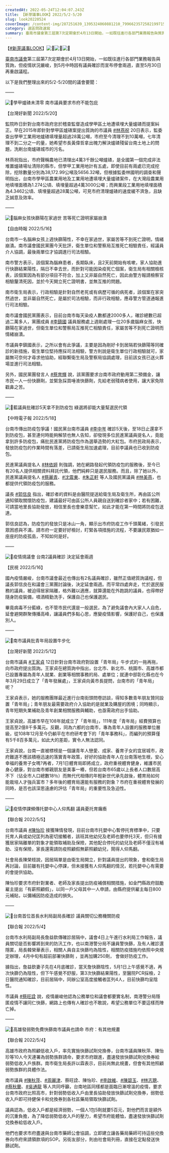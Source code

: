 ```yaml
---
createdAt: 2022-05-24T12:04:07.243Z
title: 【新芽議事LOOK】2022/5/2-5/20
slug: look20220524
coverImage: /content-img/287251639_1395324060881210_7996623572582199715_n.png
category: 選區問政速寫
summary: 臺南市議會第三屆第7次定期會於4月13日開始，一如既往進行各部門業務報告與質詢，但疫情狀況嚴峻，到5月中時因有議員確診而宣布停會兩週，直至5月30日再重啟議程。
---
```

【[\#新芽議事LOOK](https://www.facebook.com/hashtag/%E6%96%B0%E8%8A%BD%E8%AD%B0%E4%BA%8Blook?__eep__=6&__cft__[0]=AZXxwH0bdVKugJOUd8peTonLx2YPVFeP4AfB5PsWl7HRRbSeMLRQRQB99UCX_98bClA6TdD3r3wlIHZWD3D1mf5FqgoiTh0wzDq8TVIFoY7G2sqoLGbwJpdC7s5zhhY36PZWDQZwtQ1nB-jjWLE9Y5eFWKNDY7q86fMJUudWLoQiDi8W3SW2wcSJou0Zp_bZLUyN8W5y5bxI0ndJ-Yv99iJ9&__tn__=*NK-R)】![🌱](https://static.xx.fbcdn.net/images/emoji.php/v9/ta7/3/16/1f331.png)![🌱](https://static.xx.fbcdn.net/images/emoji.php/v9/ta7/3/16/1f331.png)![🌱](https://static.xx.fbcdn.net/images/emoji.php/v9/ta7/3/16/1f331.png)

[臺南市議會](https://www.facebook.com/at.tncc/?__cft__[0]=AZXxwH0bdVKugJOUd8peTonLx2YPVFeP4AfB5PsWl7HRRbSeMLRQRQB99UCX_98bClA6TdD3r3wlIHZWD3D1mf5FqgoiTh0wzDq8TVIFoY7G2sqoLGbwJpdC7s5zhhY36PZWDQZwtQ1nB-jjWLE9Y5eFWKNDY7q86fMJUudWLoQiDi8W3SW2wcSJou0Zp_bZLUyN8W5y5bxI0ndJ-Yv99iJ9&__tn__=kK-R)第三屆第7次定期會於4月13日開始，一如既往進行各部門業務報告與質詢，但疫情狀況嚴峻，到5月中時因有議員確診而宣布停會兩週，直至5月30日再重啟議程。

以下是我們整理出來的5/2-5/20間的議會要聞：

——

![📌](https://static.xx.fbcdn.net/images/emoji.php/v9/tea/3/16/1f4cc.png)學甲爐碴未清零 南市議員要求市府不能包庇

【台灣好新聞 2022/5/20】

監院昨日針對台南市政府怠於稽查監督造成學甲區土地遭填埋大量爐碴而提案糾正。早在2015年即針對學甲區爐碴案提出質詢的市議員 [\#林燕祝](https://www.facebook.com/hashtag/%E6%9E%97%E7%87%95%E7%A5%9D?__eep__=6&__cft__[0]=AZXxwH0bdVKugJOUd8peTonLx2YPVFeP4AfB5PsWl7HRRbSeMLRQRQB99UCX_98bClA6TdD3r3wlIHZWD3D1mf5FqgoiTh0wzDq8TVIFoY7G2sqoLGbwJpdC7s5zhhY36PZWDQZwtQ1nB-jjWLE9Y5eFWKNDY7q86fMJUudWLoQiDi8W3SW2wcSJou0Zp_bZLUyN8W5y5bxI0ndJ-Yv99iJ9&__tn__=*NK-R) 20日表示，監委查出學甲工業用地爐碴填埋量超過28萬公噸，市府至今清理不到10萬噸，七年清理不到二分之一的量，她希望市長黃偉哲拿出魄力解決爐碴殘留台南土地上的問題，洗刷台南爐碴城市的污名。

林燕祝指出，市府聲稱農地已清理出4萬3千餘公噸爐碴，是全國第一個完成非法堆置爐碴場址清除的縣市，但學甲工業用地計有五處，即使目前有兩處已完成挖除，挖除數量分別為38,172.99公噸及5656.32噸，但根據監委林國明的調查和聲明指出，台南市學甲區農業用地及工業用地遭填埋大量爐碴案件，在大灣段農業用地填埋面積為1.274公頃、填埋量超過4萬3000公噸；而興業段工業用地填埋面積為4.3462公頃、填埋量超過28萬公噸，可見市府清理爐碴的速度緩不濟急，且缺乏誠意及效率。

——

![📌](https://static.xx.fbcdn.net/images/emoji.php/v9/tea/3/16/1f4cc.png)腦麻女孩快篩陽在家過世 苦等死亡證明家屬崩潰

【自由時報 2022/5/16】

台南市一名腦麻女孩上週快篩陽性，不幸在家過世，家屬苦等不到死亡證明，情緒崩潰。南市議會國民黨團今天批評，衛生單位和警察局互推死亡相驗責任，經議員介人協調，最後兩單位才協調進行司法相驗。

南市警方表示，該個案為腦麻患者，長期臥床，且2天前開始有咳嗽，家人協助進行快篩結果陽性，隔日不幸去世，而針對可能因染疫死亡個案，衛生局有相關檢核表，該個案因為有部分項目不符合，加上又非屬自然死亡，因此由警方報請檢察官相驗釐清死因，並於今天開立死亡證明書，並無互推的問題。

南市衛生局表示，行政相驗是針對自然老死或有病歷可循的病死者，該個案在家突然過世，並非屬自然死亡，是屬於司法相驗，而非行政相驗，應尋警方管道通報進行司法相驗。

南市議會國民黨團表示，目前台南市每天染疫人數都達2000多人，確診總數已超過二萬多人，黨團成員 [\#李鎮國](https://www.facebook.com/hashtag/%E6%9D%8E%E9%8E%AE%E5%9C%8B?__eep__=6&__cft__[0]=AZXxwH0bdVKugJOUd8peTonLx2YPVFeP4AfB5PsWl7HRRbSeMLRQRQB99UCX_98bClA6TdD3r3wlIHZWD3D1mf5FqgoiTh0wzDq8TVIFoY7G2sqoLGbwJpdC7s5zhhY36PZWDQZwtQ1nB-jjWLE9Y5eFWKNDY7q86fMJUudWLoQiDi8W3SW2wcSJou0Zp_bZLUyN8W5y5bxI0ndJ-Yv99iJ9&__tn__=*NK-R) 議員服務處上週剛處理一位20多歲腦麻女孩，快篩陽在家過世，但衛生單位和警察局互推死亡相驗責任，家屬苦等不到死亡證明而情緒崩潰。

市議員李鎮國表示，之所以會有此爭議，主要是因為剛好卡到居隔若快篩陽等同確診的新措施，衛生單位堅持應採司法相驗，警方則說是衛生單位行政相驗就可，家屬無可奈何才尋求他協助，經聯繫衛生局及警察局協調處理，目前該女孩已送火葬場並進行司法相驗。

另外，國民黨團發言人 [\#蔡育輝](https://www.facebook.com/hashtag/%E8%94%A1%E8%82%B2%E8%BC%9D?__eep__=6&__cft__[0]=AZXxwH0bdVKugJOUd8peTonLx2YPVFeP4AfB5PsWl7HRRbSeMLRQRQB99UCX_98bClA6TdD3r3wlIHZWD3D1mf5FqgoiTh0wzDq8TVIFoY7G2sqoLGbwJpdC7s5zhhY36PZWDQZwtQ1nB-jjWLE9Y5eFWKNDY7q86fMJUudWLoQiDi8W3SW2wcSJou0Zp_bZLUyN8W5y5bxI0ndJ-Yv99iJ9&__tn__=*NK-R) 說，該黨團要求台南市政府動用第二預備金，讓市民一人一份快篩劑，並緊急採買唾液快篩劑，先給老弱殘病者使用，讓大家免除戳鼻之苦。

——

![📌](https://static.xx.fbcdn.net/images/emoji.php/v9/tea/3/16/1f4cc.png)藍議員批確診5天拿不到防疫包 綠選將卻能大量幫選民代領

【中時電子報 2022/5/18】

台南市傳出防疫包爭議！國民黨台南市議員 [\#李中岑](https://www.facebook.com/hashtag/%E6%9D%8E%E4%B8%AD%E5%B2%91?__eep__=6&__cft__[0]=AZXxwH0bdVKugJOUd8peTonLx2YPVFeP4AfB5PsWl7HRRbSeMLRQRQB99UCX_98bClA6TdD3r3wlIHZWD3D1mf5FqgoiTh0wzDq8TVIFoY7G2sqoLGbwJpdC7s5zhhY36PZWDQZwtQ1nB-jjWLE9Y5eFWKNDY7q86fMJUudWLoQiDi8W3SW2wcSJou0Zp_bZLUyN8W5y5bxI0ndJ-Yv99iJ9&__tn__=*NK-R) 確診5天後，至18日止還拿不到防疫包，甚至連何時能夠解禁也無人告知，卻發現多位民進黨議員提名人，竟能拿到許多防疫包，痛批民進黨將防疫包作為選舉造勢的大紅包。市府民政局表示，發放防疫包的作業時間有落差，已請衛生局加速處理，目前李議員也已收到防疫包。

民進黨議員提名人 [\#林依婷](https://www.facebook.com/hashtag/%E6%9E%97%E4%BE%9D%E5%A9%B7?__eep__=6&__cft__[0]=AZXxwH0bdVKugJOUd8peTonLx2YPVFeP4AfB5PsWl7HRRbSeMLRQRQB99UCX_98bClA6TdD3r3wlIHZWD3D1mf5FqgoiTh0wzDq8TVIFoY7G2sqoLGbwJpdC7s5zhhY36PZWDQZwtQ1nB-jjWLE9Y5eFWKNDY7q86fMJUudWLoQiDi8W3SW2wcSJou0Zp_bZLUyN8W5y5bxI0ndJ-Yv99iJ9&__tn__=*NK-R) 則強調，她在網路發起代領防疫包的服務後，至今已有20名人提供相關資料拜託代領，他們純粹只是選民服務。而且，除了她以外，民進黨議員提名人 [\#蔡麗青](https://www.facebook.com/hashtag/%E8%94%A1%E9%BA%97%E9%9D%92?__eep__=6&__cft__[0]=AZXxwH0bdVKugJOUd8peTonLx2YPVFeP4AfB5PsWl7HRRbSeMLRQRQB99UCX_98bClA6TdD3r3wlIHZWD3D1mf5FqgoiTh0wzDq8TVIFoY7G2sqoLGbwJpdC7s5zhhY36PZWDQZwtQ1nB-jjWLE9Y5eFWKNDY7q86fMJUudWLoQiDi8W3SW2wcSJou0Zp_bZLUyN8W5y5bxI0ndJ-Yv99iJ9&__tn__=*NK-R)、[\#沈震東](https://www.facebook.com/hashtag/%E6%B2%88%E9%9C%87%E6%9D%B1?__eep__=6&__cft__[0]=AZXxwH0bdVKugJOUd8peTonLx2YPVFeP4AfB5PsWl7HRRbSeMLRQRQB99UCX_98bClA6TdD3r3wlIHZWD3D1mf5FqgoiTh0wzDq8TVIFoY7G2sqoLGbwJpdC7s5zhhY36PZWDQZwtQ1nB-jjWLE9Y5eFWKNDY7q86fMJUudWLoQiDi8W3SW2wcSJou0Zp_bZLUyN8W5y5bxI0ndJ-Yv99iJ9&__tn__=*NK-R)、[\#朱正軒](https://www.facebook.com/hashtag/%E6%9C%B1%E6%AD%A3%E8%BB%92?__eep__=6&__cft__[0]=AZXxwH0bdVKugJOUd8peTonLx2YPVFeP4AfB5PsWl7HRRbSeMLRQRQB99UCX_98bClA6TdD3r3wlIHZWD3D1mf5FqgoiTh0wzDq8TVIFoY7G2sqoLGbwJpdC7s5zhhY36PZWDQZwtQ1nB-jjWLE9Y5eFWKNDY7q86fMJUudWLoQiDi8W3SW2wcSJou0Zp_bZLUyN8W5y5bxI0ndJ-Yv99iJ9&__tn__=*NK-R) 等人及國民黨議員 [\#林美燕](https://www.facebook.com/hashtag/%E6%9E%97%E7%BE%8E%E7%87%95?__eep__=6&__cft__[0]=AZXxwH0bdVKugJOUd8peTonLx2YPVFeP4AfB5PsWl7HRRbSeMLRQRQB99UCX_98bClA6TdD3r3wlIHZWD3D1mf5FqgoiTh0wzDq8TVIFoY7G2sqoLGbwJpdC7s5zhhY36PZWDQZwtQ1nB-jjWLE9Y5eFWKNDY7q86fMJUudWLoQiDi8W3SW2wcSJou0Zp_bZLUyN8W5y5bxI0ndJ-Yv99iJ9&__tn__=*NK-R)，也都提供代領防疫包的服務。

議長 [\#郭信良](https://www.facebook.com/hashtag/%E9%83%AD%E4%BF%A1%E8%89%AF?__eep__=6&__cft__[0]=AZXxwH0bdVKugJOUd8peTonLx2YPVFeP4AfB5PsWl7HRRbSeMLRQRQB99UCX_98bClA6TdD3r3wlIHZWD3D1mf5FqgoiTh0wzDq8TVIFoY7G2sqoLGbwJpdC7s5zhhY36PZWDQZwtQ1nB-jjWLE9Y5eFWKNDY7q86fMJUudWLoQiDi8W3SW2wcSJou0Zp_bZLUyN8W5y5bxI0ndJ-Yv99iJ9&__tn__=*NK-R) 指出，確診者的資料是由醫院提送給衛生局及衛生所，再由區公所通知領取關懷防疫包，建議最好可由區公所人員親自送到確診者家中；若有困難，可請當地里長協助發放，相信里長也會樂意幫忙，如此才能在第一時間將防疫包送達。

郭信良認為，防疫包的發放只是冰山一角，顯示出市府防疫工作千頭萬緒，引發民眾困惑與不滿，請市府一定要好好檢討，盯緊各項措施的流程，不要讓民眾猶如一座座的防疫孤島，不知如何是好。

——

![📌](https://static.xx.fbcdn.net/images/emoji.php/v9/tea/3/16/1f4cc.png)疫情燒議會 台南2議員確診 決定延會兩週

【民視 2022/5/16】

國內疫情嚴峻，台南市議會最近也傳出有2名議員確診，雖然正值總質詢議程，但議長郭信良在和議會三黨團討論後，決定延會兩週。而平常四處奔走，忙於選民服務的議員，被迫得居家隔離，格外難以適應，就算還能在外跑跳的議員，也得帶好隨身防疫裝備，噴酒精勤洗手，保護自己也保護選民。

畢竟病毒不分藍綠，也不管市民代還是一般選民，為了避免議會內大家人人自危，延會避開群聚傳播高峰，讓議員們多點心思，應變疫情影響，保護好自己，也保護別人。

——

![📌](https://static.xx.fbcdn.net/images/emoji.php/v9/tea/3/16/1f4cc.png)南市議員批青年局設置牛步化

【台灣好新聞 2022/5/12】

台南市議員 [\#王家貞](https://www.facebook.com/hashtag/%E7%8E%8B%E5%AE%B6%E8%B2%9E?__eep__=6&__cft__[0]=AZXxwH0bdVKugJOUd8peTonLx2YPVFeP4AfB5PsWl7HRRbSeMLRQRQB99UCX_98bClA6TdD3r3wlIHZWD3D1mf5FqgoiTh0wzDq8TVIFoY7G2sqoLGbwJpdC7s5zhhY36PZWDQZwtQ1nB-jjWLE9Y5eFWKNDY7q86fMJUudWLoQiDi8W3SW2wcSJou0Zp_bZLUyN8W5y5bxI0ndJ-Yv99iJ9&__tn__=*NK-R) 12日針對台南市政府對設置「青年局」牛步式的一拖再拖，向市政府提出質詢。王家貞在總質詢中指出，台北市、新北市、桃園市、高雄市都已設置專屬為青年人就業、創業等相關事務的局、處單位；就連中部彰化縣也在今年3月29日成立了「青年發展處」，王家貞向黃市長提問，台南市的「青年局」呢？

王家貞表示，她的服務團隊最近進行台南街頭問卷訪談，得知多數青年朋友贊同設置「青年局」；青年朋友最需要政府介入協助的是就業及購屋的困境；同時顯示，青年短期失業補助及青年創業相關服務與輔助，也亟需政府出手協助。

王家貞說，高雄市早在108年就成立了「青年局」，111年度「青年局」經費預算也提高至2億8千多萬元。反觀，同為六都的台南市，專為青年人設置的服務單位層級，從108年12月至今仍躺平在市府研考會下的「青年事務科」，而編列的預算僅有5千8百多萬元，如此大的差距，實令人無法認同。

王家貞說，台南一直被標榜是一個讓青年人戀愛、成家、養育子女的宜居城市，政府難道不應該積極迅速的落實青年政策，好好的協助青年人在台南落地生根，安心幸福的養育子女嗎?再者，7月1日體育局即將成立，政府重視體育健身，維護市民身心健康，對台南市鄉親朋友是美事一樁，但若台南市65歲以上長者人口數居高不下（佔全市人口總數18％）而無代代相傳的年輕新世代承先啟後，體育局如何能栽培人才強兵富市？多年後的體育局還能有服務的對象？市府在重視體育發展的同時，是否也該深思遠慮的評估「青年局」的重要性及急迫性。

——

![📌](https://static.xx.fbcdn.net/images/emoji.php/v9/tea/3/16/1f4cc.png)疫情停課頻傳托嬰中心人仰馬翻 議員憂托育癱瘓

【聯合報 2022/5/5】

台南市議員 [\#陳怡珍](https://www.facebook.com/hashtag/%E9%99%B3%E6%80%A1%E7%8F%8D?__eep__=6&__cft__[0]=AZXxwH0bdVKugJOUd8peTonLx2YPVFeP4AfB5PsWl7HRRbSeMLRQRQB99UCX_98bClA6TdD3r3wlIHZWD3D1mf5FqgoiTh0wzDq8TVIFoY7G2sqoLGbwJpdC7s5zhhY36PZWDQZwtQ1nB-jjWLE9Y5eFWKNDY7q86fMJUudWLoQiDi8W3SW2wcSJou0Zp_bZLUyN8W5y5bxI0ndJ-Yv99iJ9&__tn__=*NK-R) 接獲陳情發現，目前台南市托嬰中心暫停托育標準中，只要托育人員或幼兒匡列為密切接觸者，該班其他幼兒及老師也要停托3天，但只有接獲居家隔離單的對象才能領取補助及保險，其他配合停托的幼兒及老師不僅沒有補助、沒有保險，家長還需請防疫照顧假無薪照顧幼兒，鬧得人仰馬翻。

社會局長陳榮枝說，因居隔單是由衛生局開立，針對議員提出的現象，會和衛生局再討論，目前雖有托嬰中心停課，但未接獲有人仰馬翻的情況，若托嬰中心有需要的會提供協助。

陳怡珍要求市府針對業者、老師及家長提出防疫補償相關措施，如金門縣政府鼓勵雇主提出「有薪照顧假」，以同一戶父母其中一人申請，由縣府提供雇主每日800元補貼，以彌補因防疫造成的損失。

——

![📌](https://static.xx.fbcdn.net/images/emoji.php/v9/tea/3/16/1f4cc.png)台南首位首長水利局副局長確診 議員關切公務機關防疫

【聯合報 2022/5/4】

台南市水利局副局長詹益欽傳確診居隔中，議會4日上午進行水利局工作報告，議員關切是否影響將到來的防汛工作，也以南港警分局不讓員警快篩，及有人確診還隱匿，局長韓榮華表示，相關人員自主快篩均為陰性，相關防疫措施均依照中央規定辦理，4月中旬有超前部署快篩劑 ，並再加購250劑， 會做好防疫工作。

據指出，詹益欽妻子先在4月底確診，當天詹快篩陰性，5月1日上午感覺不適，再次快篩仍為陰性，但下午感覺不舒服，第3次快篩結果陽性，至醫院PCR採檢，2日醫院通知確診，目前居隔中，同辦公室高度接觸者匡列4人，目前快篩均呈陰性。

市議員 [\#蔡旺詮](https://www.facebook.com/hashtag/%E8%94%A1%E6%97%BA%E8%A9%AE?__eep__=6&__cft__[0]=AZXxwH0bdVKugJOUd8peTonLx2YPVFeP4AfB5PsWl7HRRbSeMLRQRQB99UCX_98bClA6TdD3r3wlIHZWD3D1mf5FqgoiTh0wzDq8TVIFoY7G2sqoLGbwJpdC7s5zhhY36PZWDQZwtQ1nB-jjWLE9Y5eFWKNDY7q86fMJUudWLoQiDi8W3SW2wcSJou0Zp_bZLUyN8W5y5bxI0ndJ-Yv99iJ9&__tn__=*NK-R) 說，疫情嚴峻他認為公務單位和議會都要實名制，南港警分局隱匿疫情不讓同仁快篩，網路上也傳有人確診也不敢說，希望公務單位不要這樣而陣亡掉。

——

![📌](https://static.xx.fbcdn.net/images/emoji.php/v9/tea/3/16/1f4cc.png)高雄發弱勢免費快篩南市議員也請命 巿府：有其他規畫

【聯合報 2022/5/4】

高雄市政府為照顧低收入戶，率先實施快篩試劑兌換券，台南市議員陳秋萍、陳怡珍等10人今天連署為弱勢族群請命，要求市府跟進，盡速發放快篩試劑兌換券給弱勢低收入戶族群。南市衛生局長許以霖表示，目前尚無此規畫，但會有其他照顧弱勢族群的具體作法。

南市議員 [\#陳秋萍](https://www.facebook.com/hashtag/%E9%99%B3%E7%A7%8B%E8%90%8D?__eep__=6&__cft__[0]=AZXxwH0bdVKugJOUd8peTonLx2YPVFeP4AfB5PsWl7HRRbSeMLRQRQB99UCX_98bClA6TdD3r3wlIHZWD3D1mf5FqgoiTh0wzDq8TVIFoY7G2sqoLGbwJpdC7s5zhhY36PZWDQZwtQ1nB-jjWLE9Y5eFWKNDY7q86fMJUudWLoQiDi8W3SW2wcSJou0Zp_bZLUyN8W5y5bxI0ndJ-Yv99iJ9&__tn__=*NK-R)、[\#周麗津](https://www.facebook.com/hashtag/%E5%91%A8%E9%BA%97%E6%B4%A5?__eep__=6&__cft__[0]=AZXxwH0bdVKugJOUd8peTonLx2YPVFeP4AfB5PsWl7HRRbSeMLRQRQB99UCX_98bClA6TdD3r3wlIHZWD3D1mf5FqgoiTh0wzDq8TVIFoY7G2sqoLGbwJpdC7s5zhhY36PZWDQZwtQ1nB-jjWLE9Y5eFWKNDY7q86fMJUudWLoQiDi8W3SW2wcSJou0Zp_bZLUyN8W5y5bxI0ndJ-Yv99iJ9&__tn__=*NK-R)、蔡旺詮、陳怡珍、[\#李啟維](https://www.facebook.com/hashtag/%E6%9D%8E%E5%95%9F%E7%B6%AD?__eep__=6&__cft__[0]=AZXxwH0bdVKugJOUd8peTonLx2YPVFeP4AfB5PsWl7HRRbSeMLRQRQB99UCX_98bClA6TdD3r3wlIHZWD3D1mf5FqgoiTh0wzDq8TVIFoY7G2sqoLGbwJpdC7s5zhhY36PZWDQZwtQ1nB-jjWLE9Y5eFWKNDY7q86fMJUudWLoQiDi8W3SW2wcSJou0Zp_bZLUyN8W5y5bxI0ndJ-Yv99iJ9&__tn__=*NK-R)、[\#陳碧玉](https://www.facebook.com/hashtag/%E9%99%B3%E7%A2%A7%E7%8E%89?__eep__=6&__cft__[0]=AZXxwH0bdVKugJOUd8peTonLx2YPVFeP4AfB5PsWl7HRRbSeMLRQRQB99UCX_98bClA6TdD3r3wlIHZWD3D1mf5FqgoiTh0wzDq8TVIFoY7G2sqoLGbwJpdC7s5zhhY36PZWDQZwtQ1nB-jjWLE9Y5eFWKNDY7q86fMJUudWLoQiDi8W3SW2wcSJou0Zp_bZLUyN8W5y5bxI0ndJ-Yv99iJ9&__tn__=*NK-R)、[\#林志聰](https://www.facebook.com/hashtag/%E6%9E%97%E5%BF%97%E8%81%B0?__eep__=6&__cft__[0]=AZXxwH0bdVKugJOUd8peTonLx2YPVFeP4AfB5PsWl7HRRbSeMLRQRQB99UCX_98bClA6TdD3r3wlIHZWD3D1mf5FqgoiTh0wzDq8TVIFoY7G2sqoLGbwJpdC7s5zhhY36PZWDQZwtQ1nB-jjWLE9Y5eFWKNDY7q86fMJUudWLoQiDi8W3SW2wcSJou0Zp_bZLUyN8W5y5bxI0ndJ-Yv99iJ9&__tn__=*NK-R)、[\#蔡秋蘭](https://www.facebook.com/hashtag/%E8%94%A1%E7%A7%8B%E8%98%AD?__eep__=6&__cft__[0]=AZXxwH0bdVKugJOUd8peTonLx2YPVFeP4AfB5PsWl7HRRbSeMLRQRQB99UCX_98bClA6TdD3r3wlIHZWD3D1mf5FqgoiTh0wzDq8TVIFoY7G2sqoLGbwJpdC7s5zhhY36PZWDQZwtQ1nB-jjWLE9Y5eFWKNDY7q86fMJUudWLoQiDi8W3SW2wcSJou0Zp_bZLUyN8W5y5bxI0ndJ-Yv99iJ9&__tn__=*NK-R)、[\#吳通龍](https://www.facebook.com/hashtag/%E5%90%B3%E9%80%9A%E9%BE%8D?__eep__=6&__cft__[0]=AZXxwH0bdVKugJOUd8peTonLx2YPVFeP4AfB5PsWl7HRRbSeMLRQRQB99UCX_98bClA6TdD3r3wlIHZWD3D1mf5FqgoiTh0wzDq8TVIFoY7G2sqoLGbwJpdC7s5zhhY36PZWDQZwtQ1nB-jjWLE9Y5eFWKNDY7q86fMJUudWLoQiDi8W3SW2wcSJou0Zp_bZLUyN8W5y5bxI0ndJ-Yv99iJ9&__tn__=*NK-R) 等人共同呼籲，台南地區同樣都是面臨日漸增溫的疫情，要求台南市政府比照高市，針對弱勢低收入戶由里長協助發放快篩試劑兌換券，弱勢低收入戶即可持健保卡和兌換券到各社區藥局領取快篩試劑。

議員認為，低收入戶都是經濟弱勢，一個人1包5劑就要5百元，對他們而言是額外的沉重負擔，為了降低弱勢低收入戶的壓力，希望市府能體恤，盡速發放快篩試劑兌換券給低收入戶。

他們也要求市府盡速與台南市藥師公會協調，立即建立讓各藥局藥師可持這些兌換券向市府來請領款項的SOP。另街友部分，則由社會局列冊，直接在定點發送快篩試劑。